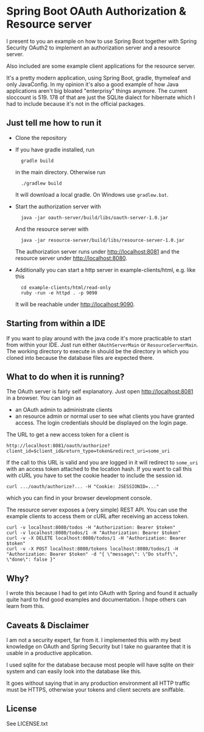 Spring Boot OAuth Authorization & Resource server
=================================================
I present to you an example on how to use Spring Boot together with Spring Security OAuth2 to implement an authorization server and
a resource server.

Also included are some example client applications for the resource server.

It's a pretty modern application, using Spring Boot, gradle, thymeleaf and only JavaConfig. In my opinion it's also a good example of how Java applications
aren't big bloated "enterprisy" things anymore. The current sloccount is 519. 178 of that are just the SQLite dialect for hibernate which
I had to include because it's not in the official packages.

Just tell me how to run it
--------------------------
* Clone the repository
* If you have gradle installed, run

        gradle build
    
    in the main directory. Otherwise run

        ./gradlew build
        
    It will download a local gradle. On Windows use `gradlew.bat`.
* Start the authorization server with

        java -jar oauth-server/build/libs/oauth-server-1.0.jar
        
    And the resource server with
  
        java -jar resource-server/build/libs/resource-server-1.0.jar
        
    The authorization server runs under [http://localhost:8081](http://localhost:8081) and the resource server under
    [http://localhost:8080](http://localhost:8080).
* Additionally you can start a http server in example-clients/html, e.g. like this

        cd example-clients/html/read-only
        ruby -run -e httpd . -p 9090
        
    It will be reachable under [http://localhost:9090](http://localhost:9090).
  
Starting from within a IDE
--------------------------
If you want to play around with the java code it's more practicable to start from within your IDE. Just run either `OAuthServerMain` or
`ResourceServerMain`. The working directory to execute in should be the directory in which you cloned into because the database files are
expected there.

What to do when it is running?
------------------------------
The OAuth server is fairly self explanatory. Just open [http://localhost:8081](http://localhost:8081) in a browser. You can login as
* an OAuth admin to administrate clients
* an resource admin or normal user to see what clients you have granted access.
The login credentials should be displayed on the login page.

The URL to get a new access token for a client is

    http://localhost:8081/oauth/authorize?client_id=$client_id&return_type=token&redirect_uri=some_uri
    
If the call to this URL is valid and you are logged in it will redirect to `some_uri` with an access token attached to the location hash. If
you want to call this with cURL you have to set the cookie header to include the session id.

    curl .../oauth/authorize?... -H "Cookie: JSESSIONID=..."
    
which you can find in your browser development console.

The resource server exposes a (very simple) REST API. You can use the example clients to access them or cURL after receiving an access token.

    curl -v localhost:8080/todos -H "Authorization: Bearer $token"
    curl -v localhost:8080/todos/1 -H "Authorization: Bearer $token"
    curl -v -X DELETE localhost:8080/todos/1 -H "Authorization: Bearer $token"
    curl -v -X POST localhost:8080/tokens localhost:8080/todos/1 -H "Authorization: Bearer $token" -d "{ \"message\": \"Do stuff\", \"done\": false }"
    
Why?
----
I wrote this because I had to get into OAuth with Spring and found it actually quite hard to find good examples and documentation. I hope
others can learn from this.

Caveats & Disclaimer
--------------------
I am not a security expert, far from it. I implemented this with my best knowledge on OAuth and Spring Security but I take no guarantee
that it is usable in a productive application.

I used sqlite for the database because most people will have sqlite on their system and can easily look into the database like this.

It goes without saying that in any production environment all HTTP traffic must be HTTPS, otherwise your tokens and client secrets are sniffable.

License
-------
See LICENSE.txt
